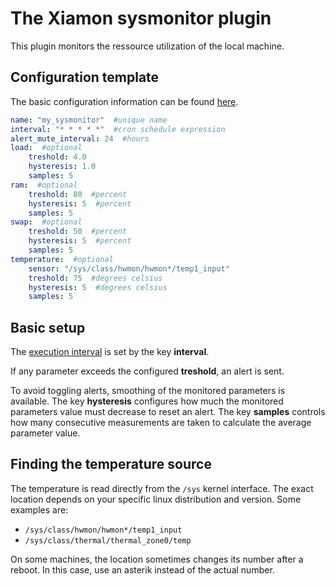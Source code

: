 # The Xiamon sysmonitor plugin

This plugin monitors the ressource utilization of the local machine.

## **Configuration template**

The basic configuration information can be found [here](../config_basics.md).

```yaml
name: "my_sysmonitor"  #unique name
interval: "* * * * *"  #cron schedule expression
alert_mute_interval: 24  #hours
load:  #optional
    treshold: 4.0
    hysteresis: 1.0
    samples: 5
ram:  #optional
    treshold: 80  #percent
    hysteresis: 5  #percent
    samples: 5
swap:  #optional
    treshold: 50  #percent
    hysteresis: 5  #percent
    samples: 5
temperature:  #optional
    sensor: "/sys/class/hwmon/hwmon*/temp1_input"
    treshold: 75  #degrees celsius
    hysteresis: 5  #degrees celsius
    samples: 5
```

## **Basic setup**

The [execution interval](../config_basics.md) is set by the key **interval**.

If any parameter exceeds the configured **treshold**, an alert is sent.

To avoid toggling alerts, smoothing of the monitored parameters is available. The key **hysteresis** configures how much the monitored parameters value must decrease to reset an alert. The key **samples** controls how many consecutive measurements are taken to calculate the average parameter value.

## **Finding the temperature source**

The temperature is read directly from the `/sys` kernel interface. The exact location depends on your specific linux distribution and version. Some examples are:

- `/sys/class/hwmon/hwmon*/temp1_input`
- `/sys/class/thermal/thermal_zone0/temp`

On some machines, the location sometimes changes its number after a reboot. In this case, use an asterik instead of the actual number.

